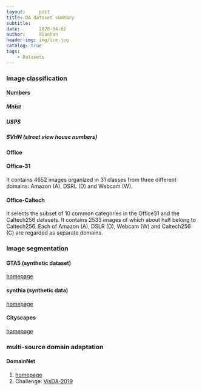 ```yaml
---
layout:     post
title: DA dataset summary
subtitle:   
date:       2020-04-02
author:     Xiaohan
header-img: img/ice.jpg
catalog: true
tags:
    - Datasets
---
```


### Image classification
#### Numbers
##### Mnist
##### USPS
##### SVHN (street view house numbers)

#### Office
#### Office-31
It contains 4652 images organized in 31 classes from three different domains: Amazon (A), DSRL (D) and Webcam (W).
#### Office-Caltech
It selects the subset of 10 common categories in the Office31 and the Caltech256 datasets. It contains 2533 images of which about half belong to Caltech256. Each of Amazon (A), DSLR (D), Webcam (W) and Caltech256 (C) are regarded as separate domains.


### Image segmentation
#### GTA5 (synthetic dataset)
[homepage](https://download.visinf.tu-darmstadt.de/data/from_games/)
#### synthia (synthetic data)
[homepage](http://synthia-dataset.net/)
#### Cityscapes  
[homepage](https://www.cityscapes-dataset.com/)

### multi-source domain adaptation
#### DomainNet
1. [homepage](http://ai.bu.edu/M3SDA/) 
2. Challenge: [VisDA-2019](http://ai.bu.edu/visda-2019/)


